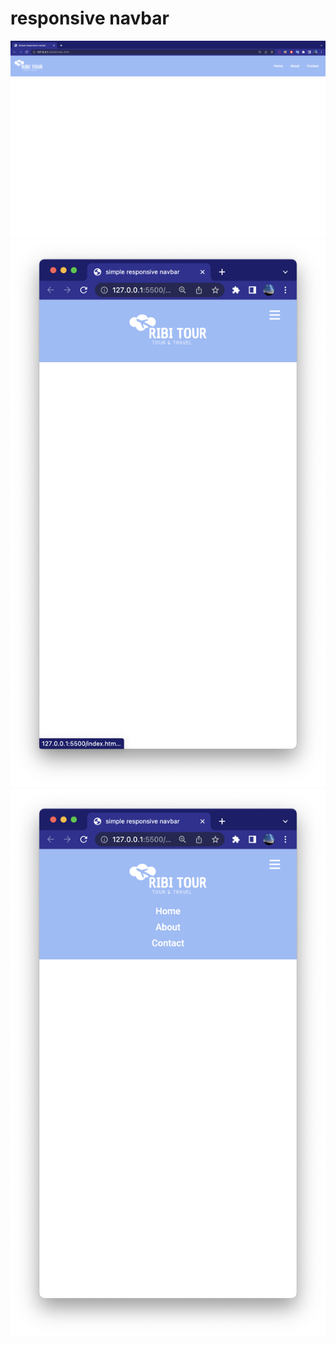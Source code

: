# responsive navbar

![responsive navbar 01](https://github.com/reshur-sol/project/blob/main/02.toyproject/01-beginners/01-Simeple-responsive-navbar/img/responsive%20navbar%2001.png)
![responsive navbar 02](https://github.com/reshur-sol/project/blob/main/02.toyproject/01-beginners/01-Simeple-responsive-navbar/img/responsive%20navbar%2002.png)
![responsive navbar 03](https://github.com/reshur-sol/project/blob/main/02.toyproject/01-beginners/01-Simeple-responsive-navbar/img/responsive%20navbar%2003.png)
